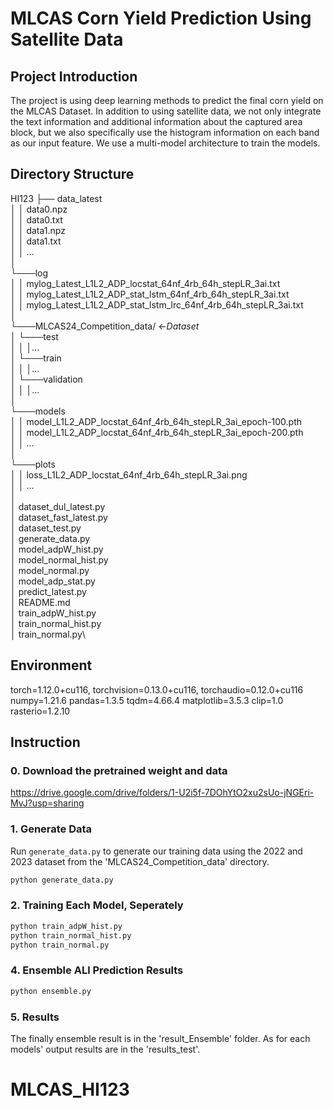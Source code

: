 # MLCAS Corn Yield Prediction Using Satellite Data

## Project Introduction

The project is using deep learning methods to predict the final corn yield on the MLCAS Dataset.
In addition to using satellite data, we not only integrate the text information and additional information about the captured area block, but we also specifically use the histogram information on each band as our input feature. We use a multi-model architecture to train the models.

## Directory Structure

HI123
├── data_latest\
│   │   data0.npz\
│   │   data0.txt\
│   │   data1.npz\
│   │   data1.txt\
│   │   ...\
│\
└───log\
│   │   mylog_Latest_L1L2_ADP_locstat_64nf_4rb_64h_stepLR_3ai.txt\
│   │   mylog_Latest_L1L2_ADP_stat_lstm_64nf_4rb_64h_stepLR_3ai.txt\
│   │   mylog_Latest_L1L2_ADP_stat_lstm_lrc_64nf_4rb_64h_stepLR_3ai.txt\
│\
└───MLCAS24_Competition_data/ <-*Dataset*\
│   └───test\
│   │   │...\
│   └───train\
│   │   │...\
│   └───validation\
│   │   │...\
│\
└───models\
│   │   model_L1L2_ADP_locstat_64nf_4rb_64h_stepLR_3ai_epoch-100.pth\
│   │   model_L1L2_ADP_locstat_64nf_4rb_64h_stepLR_3ai_epoch-200.pth\
│   │   ...\
│\
└───plots\
│   │   loss_L1L2_ADP_locstat_64nf_4rb_64h_stepLR_3ai.png\
│   │   ...\
│\
│   dataset_dul_latest.py\
│   dataset_fast_latest.py\
│   dataset_test.py\
│   generate_data.py\
│   model_adpW_hist.py\
│   model_normal_hist.py\
│   model_normal.py\
│   model_adp_stat.py\
│   predict_latest.py\
│   README.md\
│   train_adpW_hist.py\
│   train_normal_hist.py\
│   train_normal.py\

## Environment

torch=1.12.0+cu116, torchvision=0.13.0+cu116, torchaudio=0.12.0+cu116
numpy=1.21.6
pandas=1.3.5
tqdm=4.66.4
matplotlib=3.5.3
clip=1.0
rasterio=1.2.10

## Instruction

### 0. Download the pretrained weight and data

https://drive.google.com/drive/folders/1-U2i5f-7DOhYtO2xu2sUo-jNGEri-MvJ?usp=sharing

### 1. Generate Data

Run `generate_data.py` to generate our training data using the 2022 and 2023 dataset from the 'MLCAS24_Competition_data' directory.

```bash
python generate_data.py
```

### 2. Training Each Model, Seperately

```bash
python train_adpW_hist.py
python train_normal_hist.py
python train_normal.py
```

### 4. Ensemble ALl Prediction Results

```bash
python ensemble.py
```

### 5. Results

The finally ensemble result is in the 'result_Ensemble' folder. As for each models' output results are in the 'results_test'.
# MLCAS_HI123
